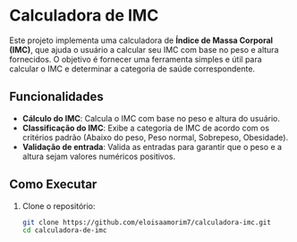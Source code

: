 # Calculadora de IMC

Este projeto implementa uma calculadora de **Índice de Massa Corporal (IMC)**, que ajuda o usuário a calcular seu IMC com base no peso e altura fornecidos. O objetivo é fornecer uma ferramenta simples e útil para calcular o IMC e determinar a categoria de saúde correspondente.

## Funcionalidades
- **Cálculo do IMC**: Calcula o IMC com base no peso e altura do usuário.
- **Classificação do IMC**: Exibe a categoria de IMC de acordo com os critérios padrão (Abaixo do peso, Peso normal, Sobrepeso, Obesidade).
- **Validação de entrada**: Valida as entradas para garantir que o peso e a altura sejam valores numéricos positivos.

## Como Executar
1. Clone o repositório:
   ```bash
   git clone https://github.com/eloisaamorim7/calculadora-imc.git
   cd calculadora-de-imc
